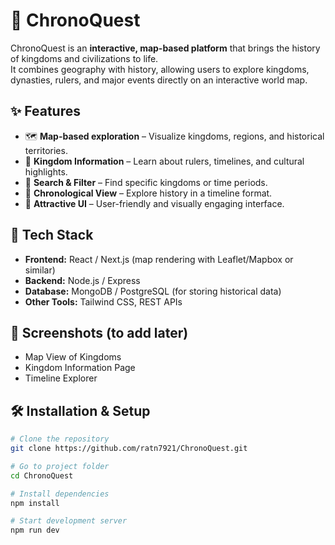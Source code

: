 # 🏰 ChronoQuest

ChronoQuest is an **interactive, map-based platform** that brings the history of kingdoms and civilizations to life.  
It combines geography with history, allowing users to explore kingdoms, dynasties, rulers, and major events directly on an interactive world map.  

## ✨ Features
- 🗺️ **Map-based exploration** – Visualize kingdoms, regions, and historical territories.  
- 📜 **Kingdom Information** – Learn about rulers, timelines, and cultural highlights.  
- 🔎 **Search & Filter** – Find specific kingdoms or time periods.  
- 📖 **Chronological View** – Explore history in a timeline format.  
- 🎨 **Attractive UI** – User-friendly and visually engaging interface.  

## 🚀 Tech Stack
- **Frontend:** React / Next.js (map rendering with Leaflet/Mapbox or similar)  
- **Backend:** Node.js / Express  
- **Database:** MongoDB / PostgreSQL (for storing historical data)  
- **Other Tools:** Tailwind CSS, REST APIs  

## 📸 Screenshots (to add later)
- Map View of Kingdoms  
- Kingdom Information Page  
- Timeline Explorer  

## 🛠️ Installation & Setup
```bash
# Clone the repository
git clone https://github.com/ratn7921/ChronoQuest.git

# Go to project folder
cd ChronoQuest

# Install dependencies
npm install

# Start development server
npm run dev

